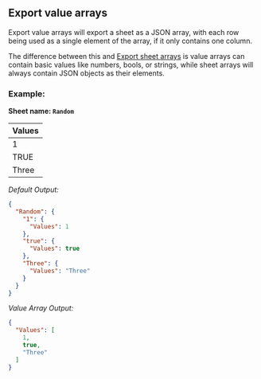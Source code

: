 Export value arrays
-------------------
Export value arrays will export a sheet as a JSON array, with each row being used as a single element of the array, if it only contains one column.

The difference between this and [Export sheet arrays](exportsheetarrays.md) is value arrays can contain basic values like numbers, bools, or strings, while sheet arrays will always contain JSON objects as their elements.

### Example: ###

**Sheet name: `Random`**

Values| 
------- | 
1| 
TRUE| 
Three| 

*Default Output:*
```json
{
  "Random": {
    "1": {
      "Values": 1
    },
    "true": {
      "Values": true
    },
    "Three": {
      "Values": "Three"
    }
  }
}
```

*Value Array Output:*
```json
{
  "Values": [
    1,
    true,
    "Three"
  ]
}
```
